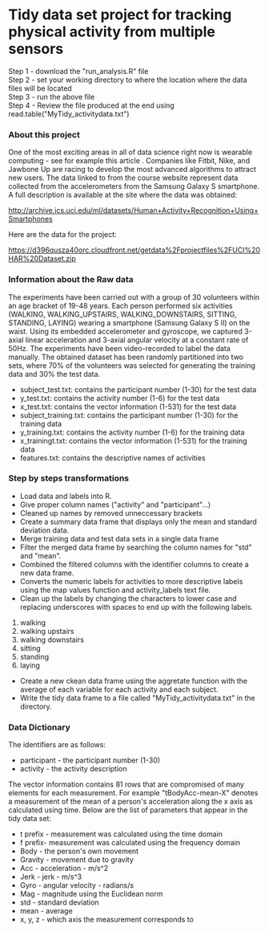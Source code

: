 Tidy data set project for tracking physical activity from multiple sensors
==========================================================================

Step 1 - download the "run_analysis.R" file  
Step 2 - set your working directory to where the location where the data files will be located  
Step 3 - run the above file   
Step 4 - Review the file produced at the end using read.table("MyTidy_activitydata.txt")  

### About this project

One of the most exciting areas in all of data science right now is wearable computing - see for example this article . Companies like Fitbit, Nike, and Jawbone Up are racing to develop the most advanced algorithms to attract new users. The data linked to from the course website represent data collected from the accelerometers from the Samsung Galaxy S smartphone. A full description is available at the site where the data was obtained: 

http://archive.ics.uci.edu/ml/datasets/Human+Activity+Recognition+Using+Smartphones 

Here are the data for the project: 

https://d396qusza40orc.cloudfront.net/getdata%2Fprojectfiles%2FUCI%20HAR%20Dataset.zip 

### Information about the Raw data

The experiments have been carried out with a group of 30 volunteers within an age bracket of 19-48 years. Each person performed six activities (WALKING, WALKING_UPSTAIRS, WALKING_DOWNSTAIRS, SITTING, STANDING, LAYING) wearing a smartphone (Samsung Galaxy S II) on the waist. Using its embedded accelerometer and gyroscope, we captured 3-axial linear acceleration and 3-axial angular velocity at a constant rate of 50Hz. The experiments have been video-recorded to label the data manually. The obtained dataset has been randomly partitioned into two sets, where 70% of the volunteers was selected for generating the training data and 30% the test data.  

- subject_test.txt: contains the participant number (1-30) for the test data  
- y_test.txt: contains the activity number (1-6) for the test data  
- x_test.txt: contains the vector information (1-531) for the test data  
- subject_training.txt: contains the participant number (1-30) for the training data  
- y_training.txt: contains the activity number (1-6) for the training data  
- x_trainingt.txt: contains the vector information (1-531) for the training data  
- features.txt: contains the descriptive names of activities
 
### Step by steps transformations

- Load data and labels into R. 
- Give proper column names ("activity" and "participant"...)
- Cleaned up names by removed unneccessary brackets
- Create a summary data frame that displays only the mean and standard deviation data. 
- Merge training data and test data sets in a single data frame
- Filter the merged data frame by searching the column names for "std" and "mean". 
- Combined the filtered columns with the identifier columns to create a new data frame. 
- Converts the numeric labels for activities to more descriptive labels using the map values function and activity_labels text file. 
- Clean up the labels by changing the characters to lower case and replacing underscores with spaces to end up with the following labels.

1. walking  
2. walking upstairs  
3. walking downstairs  
4. sitting  
5. standing  
6. laying  

- Create a new ckean data frame using the aggretate function with the average of each variable for each activity and each subject. 
- Write the tidy data frame to a file called "MyTidy_activitydata.txt" in the directory.

### Data Dictionary

The identifiers are as follows:

- participant - the participant number (1-30) 
- activity - the activity description

The vector information contains 81 rows that are compromised of many elements for each measurement. For example "tBodyAcc-mean-X" denotes a measurement of the mean of a person's acceleration along the x axis as calculated using time. Below are the list of parameters that appear in the tidy data set:  

- t prefix - measurement was calculated using the time domain  
- f prefix- measurement was calculated using the frequency domain
- Body - the person's own movement  
- Gravity - movement due to gravity  
- Acc - acceleration - m/s^2  
- Jerk - jerk - m/s^3  
- Gyro - angular velocity - radians/s  
- Mag - magnitude using the Euclidean norm
- std - standard deviation  
- mean - average  
- x, y, z - which axis the measurement corresponds to  